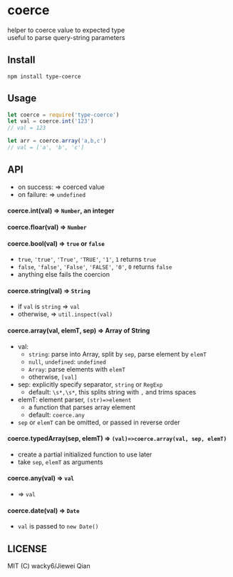 coerce
===
helper to coerce value to expected type  
useful to parse query-string parameters

## Install
`npm install type-coerce`

## Usage
```JavaScript
let coerce = require('type-coerce')
let val = coerce.int('123')
// val = 123

let arr = coerce.array('a,b,c')
// val = ['a', 'b', 'c']
```

## API
* on success: => coerced value
* on failure: => `undefined`

#### coerce.int(val) => `Number`, an integer

#### coerce.floar(val) => `Number`

#### coerce.bool(val) => `true` or `false`
* `true`, `'true'`, `'True'`, `'TRUE'`,  `'1'`, `1` returns `true`
* `false`, `'false'`, `'False'`, `'FALSE'`, `'0'`, `0` returns `false`
* anything else fails the coercion

#### coerce.string(val) => `String`
* if `val` is `string` => `val`
* otherwise, => `util.inspect(val)`

#### coerce.array(val, elemT, sep)  => Array of String
* val:
  * `string`: parse into Array, split by `sep`, parse element by `elemT`
  * `null`, `undefined`: `undefined`
  * `Array`:   parse elements with `elemT`
  * otherwise, `[val]`
* sep: explicitly specify separator, `string` or `RegExp`
  * default: `\s*,\s*`, this splits string with `,` and trims spaces
* elemT: element parser, `(str)=>element`
  * a function that parses array element
  * default: `coerce.any`
* `sep` or `elemT` can be omitted, or passed in reverse order

#### coerce.typedArray(sep, elemT)  => `(val)=>coerce.array(val, sep, elemT)`
* create a partial initialized function to use later
* take `sep`, `elemT` as arguments

#### coerce.any(val) => `val`
* => `val`

#### coerce.date(val) => `Date`
* `val` is passed to `new Date()`





## LICENSE
MIT (C) wacky6/Jiewei Qian



